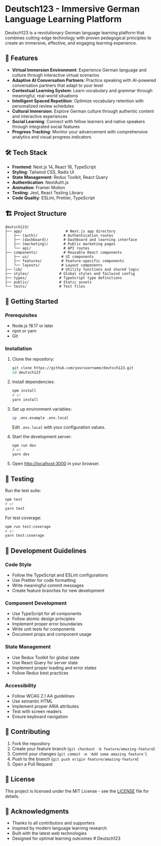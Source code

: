 # Deutsch123 - Immersive German Language Learning Platform

Deutsch123 is a revolutionary German language learning platform that combines cutting-edge technology with proven pedagogical principles to create an immersive, effective, and engaging learning experience.

## 🚀 Features

- **Virtual Immersion Environment**: Experience German language and culture through interactive virtual scenarios
- **Adaptive AI Conversation Partners**: Practice speaking with AI-powered conversation partners that adapt to your level
- **Contextual Learning System**: Learn vocabulary and grammar through meaningful, real-world situations
- **Intelligent Spaced Repetition**: Optimize vocabulary retention with personalized review schedules
- **Cultural Immersion**: Explore German culture through authentic content and interactive experiences
- **Social Learning**: Connect with fellow learners and native speakers through integrated social features
- **Progress Tracking**: Monitor your advancement with comprehensive analytics and visual progress indicators

## 🛠️ Tech Stack

- **Frontend**: Next.js 14, React 18, TypeScript
- **Styling**: Tailwind CSS, Radix UI
- **State Management**: Redux Toolkit, React Query
- **Authentication**: NextAuth.js
- **Animation**: Framer Motion
- **Testing**: Jest, React Testing Library
- **Code Quality**: ESLint, Prettier, TypeScript

## 🏗️ Project Structure

```
deutsch123/
├── app/                    # Next.js app directory
│   ├── (auth)/            # Authentication routes
│   ├── (dashboard)/       # Dashboard and learning interface
│   ├── (marketing)/       # Public marketing pages
│   └── api/               # API routes
├── components/            # Reusable React components
│   ├── ui/               # UI components
│   ├── features/         # Feature-specific components
│   └── layouts/          # Layout components
├── lib/                  # Utility functions and shared logic
├── styles/              # Global styles and Tailwind config
├── types/               # TypeScript type definitions
├── public/              # Static assets
└── tests/               # Test files
```

## 🚀 Getting Started

### Prerequisites

- Node.js 18.17 or later
- npm or yarn
- Git

### Installation

1. Clone the repository:
   ```bash
   git clone https://github.com/yourusername/deutsch123.git
   cd deutsch123
   ```

2. Install dependencies:
   ```bash
   npm install
   # or
   yarn install
   ```

3. Set up environment variables:
   ```bash
   cp .env.example .env.local
   ```
   Edit `.env.local` with your configuration values.

4. Start the development server:
   ```bash
   npm run dev
   # or
   yarn dev
   ```

5. Open [http://localhost:3000](http://localhost:3000) in your browser.

## 🧪 Testing

Run the test suite:

```bash
npm test
# or
yarn test
```

For test coverage:

```bash
npm run test:coverage
# or
yarn test:coverage
```

## 📝 Development Guidelines

### Code Style

- Follow the TypeScript and ESLint configurations
- Use Prettier for code formatting
- Write meaningful commit messages
- Create feature branches for new development

### Component Development

- Use TypeScript for all components
- Follow atomic design principles
- Implement proper error boundaries
- Write unit tests for components
- Document props and component usage

### State Management

- Use Redux Toolkit for global state
- Use React Query for server state
- Implement proper loading and error states
- Follow Redux best practices

### Accessibility

- Follow WCAG 2.1 AA guidelines
- Use semantic HTML
- Implement proper ARIA attributes
- Test with screen readers
- Ensure keyboard navigation

## 🤝 Contributing

1. Fork the repository
2. Create your feature branch (`git checkout -b feature/amazing-feature`)
3. Commit your changes (`git commit -m 'Add some amazing feature'`)
4. Push to the branch (`git push origin feature/amazing-feature`)
5. Open a Pull Request

## 📄 License

This project is licensed under the MIT License - see the [LICENSE](LICENSE) file for details.

## 🙏 Acknowledgments

- Thanks to all contributors and supporters
- Inspired by modern language learning research
- Built with the latest web technologies
- Designed for optimal learning outcomes # Deutsch123
